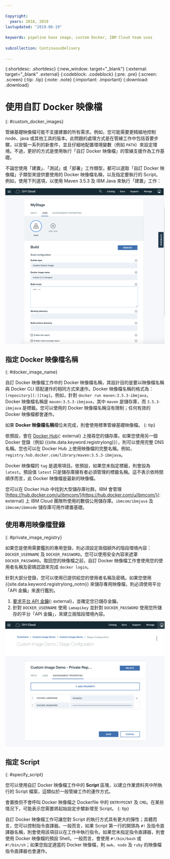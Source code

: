 ```yaml
---

Copyright:
  years: 2018, 2019
lastupdated: "2019-06-19"

keywords: pipeline base image, custom Docker, IBM Cloud team uses

subcollection: ContinuousDelivery

---
```


{:shortdesc: .shortdesc}
{:new_window: target="_blank"}
{:external: target="_blank" .external}
{:codeblock: .codeblock}
{:pre: .pre}
{:screen: .screen}
{:tip: .tip}
{:note: .note}
{:important: .important}
{:download: .download}


# 使用自訂 Docker 映像檔
{: #custom_docker_images}

管線基礎映像檔可能不支援建置的所有需求。例如，您可能需要更精細地控制 node、java 或其他工具的版本。此問題的處理方式是在管線工作中包括首要步驟，以安裝一系列的新套件，並且仔細地配置環境變數（例如 `PATH`）來設定環境。不過，更好的方式是使用執行「自訂 Docker 映像檔」的管線支援作為工作基礎。

不論您使用「建置」、「測試」或「部署」工作類型，都可以選取「自訂 Docker 映像檔」子類型來提供要使用的 Docker 映像檔名稱，以及指定要執行的 Script。例如，使用下列選項，以使用 Maven 3.5.3 及 IBM Java 來執行「建置」工作：

 ![使用自訂映像檔的 Maven 建置](images/custom-image-maven-build.png)


## 指定 Docker 映像檔名稱
{: #docker_image_name}

自訂 Docker 映像檔工作中的 Docker 映像檔名稱，其設計目的是要以映像檔名稱與 Docker CLI 搭配運作的相同方式來運作。Docker 映像檔名稱的格式為：`[repository][:][tag]`。例如，針對 `docker run maven:3.5.3-ibmjava`，Docker 映像檔名稱是 `maven:3.5.3-ibmjava`，其中 `maven` 是儲存庫，而 `3.5.3-ibmjava` 是標籤。您可以使用的 Docker 映像檔名稱沒有限制；任何有效的 Docker 映像檔都會運作。

如果 **Docker 映像檔名稱**欄位未完成，則會使用標準管線基礎映像檔。
{: tip}

依預設，會在 [Docker Hub](https://hub.docker.com/){: external} 上搜尋您的儲存庫。如果您使用另一個 Docker 登錄（例如 {{site.data.keyword.registrylong}}），則可以使用完整 DNS 名稱。您也可以在 Docker Hub 上使用映像檔的完整名稱。例如，`registry.hub.docker.com/library/maven:3.5.3-ibmjava`。

Docker 映像檔的 `tag` 是選用項目。依預設，如果您未指定標籤，則會設為 `latest`。預設值 `latest` 只是儲存庫擁有者必須管理的標籤名稱。這不表示依時間順序而言，此 Docker 映像檔是最新的映像檔。

您可以在 Docker Hub 中找到大型儲存庫社群。IBM 會管理 [https://hub.docker.com/u/ibmcom/](https://hub.docker.com/u/ibmcom/){: external} 上 IBM Cloud 團隊所使用的數個公用儲存庫。`ibmcom/ibmjava` 及 `ibmcom/ibmnode` 儲存庫可用作建置基礎。 

## 使用專用映像檔登錄
{: #private_image_registry}

如果您是使用需要鑑別的專用登錄，則必須設定兩個額外的階段環境內容：`DOCKER_USERNAME` 及 `DOCKER_PASSWORD`。您可以使用安全內容來遮罩 `DOCKER_PASSWORD`。取回您的映像檔之前，自訂 Docker 映像檔工作會使用您的使用者名稱及密碼認證來完成 `docker login`。

針對大部分登錄，您可以使用已提供給您的使用者名稱及密碼。如果您使用 {{site.data.keyword.registrylong_notm}} 來儲存專用映像檔，則必須使用平台「API 金鑰」來進行鑑別。 

1. [要求平台 API 金鑰](https://cloud.ibm.com/iam/#/apikeys){: external}，並確定您已儲存金鑰。 
1. 針對 `DOCKER_USERNAME` 使用 `iamapikey` 並針對 `DOCKER_PASSWORD` 使用您所儲存的平台「API 金鑰」，來建立兩階段環境內容。

 ![{{site.data.keyword.registrylong_notm}} 認證](images/custom-image-private-repository.png)


## 指定 Script
{: #specify_script}

您可以使用自訂 Docker 映像檔工作中的 **Script** 區塊，以建立作業資料夾中所執行的 Script 檔案，這類似於一般管線工作的運作方式。 

會置換但不會呼叫 Docker 映像檔之 Dockerfile 中的 `ENTRYPOINT` 及 `CMD`。在某些情況下，可能表示您需要將起始設定步驟新增至 Script。
{: tip}

自訂 Docker 映像檔工作可讓您對 Script 的執行方式具有更大的彈性；具體而言，您可以控制指令直譯器。一般而言，如果 Script 第一行的開頭為 `#!` 及指令直譯器名稱，則會使用該項目以在工作中執行指令。如果您未指定指令直譯器，則會使用 Docker 映像檔的預設 Shell。一般而言，會使用 `#!/bin/bash` 或 `#!/bin/sh`；如果您指定適當的 Docker 映像檔，則 `awk`、`node` 及 `ruby` 的映像檔指令直譯器也會運作。
